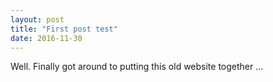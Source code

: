 ```yaml
---
layout: post
title: "First post test"
date: 2016-11-30
---
```


Well. Finally got around to putting this old website together ...
